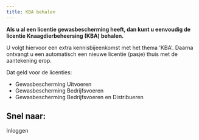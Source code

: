 ```yaml
---
title: KBA behalen
---
```

**Als u al een licentie gewasbescherming heeft, dan kunt u eenvoudig de licentie Knaagdierbeheersing (KBA) behalen.**

U volgt hiervoor een extra kennisbijeenkomst met het thema 'KBA'. Daarna ontvangt u een automatisch een nieuwe licentie (pasje) thuis met de aantekening erop.

Dat geld voor de licenties:

* Gewasbescherming Uitvoeren
* Gewasbescherming Bedrijfsvoeren
* Gewasbescherming Bedrijfsvoeren en Distribueren

## Snel naar:

<link-container>
<link-button to="https://administratie.erkenningen.nl">Inloggen</link-button>
</link-container>
